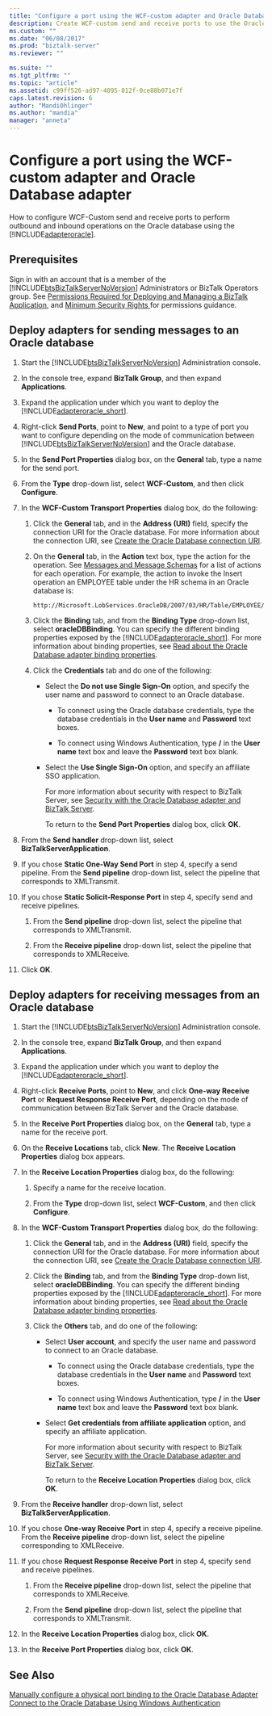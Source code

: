 ```yaml
---
title: "Configure a port using the WCF-custom adapter and Oracle Database adapter | Microsoft Docs"
description: Create WCF-custom send and receive ports to use the Oracle DB adapter in BizTalk Server
ms.custom: ""
ms.date: "06/08/2017"
ms.prod: "biztalk-server"
ms.reviewer: ""

ms.suite: ""
ms.tgt_pltfrm: ""
ms.topic: "article"
ms.assetid: c99ff526-ad97-4095-812f-0ce88b071e7f
caps.latest.revision: 6
author: "MandiOhlinger"
ms.author: "mandia"
manager: "anneta"
---
```

# Configure a port using the WCF-custom adapter and Oracle Database adapter
How to configure WCF-Custom send and receive ports to perform outbound and inbound operations on the Oracle database using the [!INCLUDE[adapteroracle](../../includes/adapteroracle-md.md)].  
  
## Prerequisites  
Sign in with an account that is a member of the [!INCLUDE[btsBizTalkServerNoVersion](../../includes/btsbiztalkservernoversion-md.md)] Administrators or BizTalk Operators group. See [Permissions Required for Deploying and Managing a BizTalk Application](../../core/permissions-required-for-deploying-and-managing-a-biztalk-application.md), and [Minimum Security Rights ](https://social.technet.microsoft.com/wiki/contents/articles/24590.minimum-security-rights-for-biztalk-server-2006-to-2016.aspx) for permissions guidance.
  
## Deploy adapters for sending messages to an Oracle database  
  
1. Start the [!INCLUDE[btsBizTalkServerNoVersion](../../includes/btsbiztalkservernoversion-md.md)] Administration console.  
  
2. In the console tree, expand **BizTalk Group**, and then expand **Applications**.  
  
3. Expand the application under which you want to deploy the [!INCLUDE[adapteroracle_short](../../includes/adapteroracle-short-md.md)].  
  
4. Right-click **Send Ports**, point to **New**, and point to a type of port you want to configure depending on the mode of communication between [!INCLUDE[btsBizTalkServerNoVersion](../../includes/btsbiztalkservernoversion-md.md)] and the Oracle database.  
  
5. In the **Send Port Properties** dialog box, on the **General** tab, type a name for the send port.  
  
6. From the **Type** drop-down list, select **WCF-Custom**, and then click **Configure**.  
  
7. In the **WCF-Custom Transport Properties** dialog box, do the following:  
  
   1. Click the **General** tab, and in the **Address (URI)** field, specify the connection URI for the Oracle database. For more information about the connection URI, see [Create the Oracle Database connection URI](../../adapters-and-accelerators/adapter-oracle-database/create-the-oracle-database-connection-uri.md).  
  
   2. On the **General** tab, in the **Action** text box, type the action for the operation. See [Messages and Message Schemas](messages-and-message-schemas-for-biztalk-adapter-for-oracle-database.md) for a list of actions for each operation. For example, the action to invoke the Insert operation an EMPLOYEE table under the HR schema in an Oracle database is:  
  
      ```  
      http://Microsoft.LobServices.OracleDB/2007/03/HR/Table/EMPLOYEE/Select  
      ```  
  
   3. Click the **Binding** tab, and from the **Binding Type** drop-down list, select **oracleDBBinding**. You can specify the different binding properties exposed by the [!INCLUDE[adapteroracle_short](../../includes/adapteroracle-short-md.md)]. For more information about binding properties, see [Read about the Oracle Database adapter binding properties](../../adapters-and-accelerators/adapter-oracle-database/read-about-the-oracle-database-adapter-binding-properties.md).  
  
   4. Click the **Credentials** tab and do one of the following:  
  
      - Select the **Do not use Single Sign-On** option, and specify the user name and password to connect to an Oracle database.  
  
        -   To connect using the Oracle database credentials, type the database credentials in the **User name** and **Password** text boxes.  
  
        -   To connect using Windows Authentication, type **/** in the **User name** text box and leave the **Password** text box blank.  
  
      - Select the **Use Single Sign-On** option, and specify an affiliate SSO application.  
  
        For more information about security with respect to BizTalk Server, see [Security with the Oracle Database adapter and BizTalk Server](../../adapters-and-accelerators/adapter-oracle-database/security-with-the-oracle-database-adapter-and-biztalk-server.md).  
  
        To return to the **Send Port Properties** dialog box, click **OK**.  
  
8. From the **Send handler** drop-down list, select **BizTalkServerApplication**.  
  
9. If you chose **Static One-Way Send Port** in step 4, specify a send pipeline. From the **Send pipeline** drop-down list, select the pipeline that corresponds to XMLTransmit.  
  
10. If you chose **Static Solicit-Response Port** in step 4, specify send and receive pipelines.  
  
    1.  From the **Send pipeline** drop-down list, select the pipeline that corresponds to XMLTransmit.  
  
    2.  From the **Receive pipeline** drop-down list, select the pipeline that corresponds to XMLReceive.  
  
11. Click **OK**.  
  
## Deploy adapters for receiving messages from an Oracle database  
  
1. Start the [!INCLUDE[btsBizTalkServerNoVersion](../../includes/btsbiztalkservernoversion-md.md)] Administration console.  
  
2. In the console tree, expand **BizTalk Group**, and then expand **Applications**.  
  
3. Expand the application under which you want to deploy the [!INCLUDE[adapteroracle_short](../../includes/adapteroracle-short-md.md)].  
  
4. Right-click **Receive Ports**, point to **New**, and click **One-way Receive Port** or **Request Response Receive Port**, depending on the mode of communication between BizTalk Server and the Oracle database.  
  
5. In the **Receive Port Properties** dialog box, on the **General** tab, type a name for the receive port.  
  
6. On the **Receive Locations** tab, click **New**. The **Receive Location Properties** dialog box appears.  
  
7. In the **Receive Location Properties** dialog box, do the following:  
  
   1.  Specify a name for the receive location.  
  
   2.  From the **Type** drop-down list, select **WCF-Custom**, and then click **Configure**.  
  
8. In the **WCF-Custom Transport Properties** dialog box, do the following:  
  
   1. Click the **General** tab, and in the **Address (URI)** field, specify the connection URI for the Oracle database. For more information about the connection URI, see [Create the Oracle Database connection URI](../../adapters-and-accelerators/adapter-oracle-database/create-the-oracle-database-connection-uri.md).  
  
   2. Click the **Binding** tab, and from the **Binding Type** drop-down list, select **oracleDBBinding**. You can specify the different binding properties exposed by the [!INCLUDE[adapteroracle_short](../../includes/adapteroracle-short-md.md)]. For more information about binding properties, see [Read about the Oracle Database adapter binding properties](../../adapters-and-accelerators/adapter-oracle-database/read-about-the-oracle-database-adapter-binding-properties.md).  
  
   3. Click the **Others** tab, and do one of the following:  
  
      - Select **User account**, and specify the user name and password to connect to an Oracle database.  
  
        -   To connect using the Oracle database credentials, type the database credentials in the **User name** and **Password** text boxes.  
  
        -   To connect using Windows Authentication, type **/** in the **User name** text box and leave the **Password** text box blank.  
  
      - Select **Get credentials from affiliate application** option, and specify an affiliate application.  
  
        For more information about security with respect to BizTalk Server, see [Security with the Oracle Database adapter and BizTalk Server](../../adapters-and-accelerators/adapter-oracle-database/security-with-the-oracle-database-adapter-and-biztalk-server.md).
  
        To return to the **Receive Location Properties** dialog box, click **OK**.  
  
9. From the **Receive handler** drop-down list, select **BizTalkServerApplication**.  
  
10. If you chose **One-way Receive Port** in step 4, specify a receive pipeline. From the **Receive pipeline** drop-down list, select the pipeline corresponding to XMLReceive.  
  
11. If you chose **Request Response Receive Port** in step 4, specify send and receive pipelines.  
  
    1.  From the **Receive pipeline** drop-down list, select the pipeline that corresponds to XMLReceive.  
  
    2.  From the **Send pipeline** drop-down list, select the pipeline that corresponds to XMLTransmit.  
  
12. In the **Receive Location Properties** dialog box, click **OK**.  
  
13. In the **Receive Port Properties** dialog box, click **OK**.  
  
## See Also  
[Manually configure a physical port binding to the Oracle Database Adapter](../../adapters-and-accelerators/adapter-oracle-database/manually-configure-a-physical-port-binding-to-the-oracle-database-adapter.md)   
 [Connect to the Oracle Database Using Windows Authentication](../../adapters-and-accelerators/adapter-oracle-database/connect-to-the-oracle-database-using-windows-authentication.md)